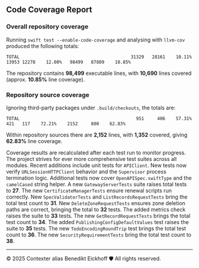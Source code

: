 ## Code Coverage Report

### Overall repository coverage

Running `swift test --enable-code-coverage` and analysing with `llvm-cov` produced the following totals:

```
TOTAL                                          31329   28161    10.11%   13953 12278    12.00%   98499   87809    10.85%
```

The repository contains **98,499** executable lines, with **10,690** lines covered (approx. **10.85%** line coverage).

### Repository source coverage

Ignoring third-party packages under `.build/checkouts`, the totals are:

```
TOTAL                                            951     406    57.31%     421   117    72.21%    2152     800    62.83%
```

Within repository sources there are **2,152** lines, with **1,352** covered, giving **62.83%** line coverage.

Coverage results are recalculated after each test run to monitor progress. The project strives for ever more comprehensive test suites across all modules. Recent additions include unit tests for ``APIClient``. New tests now verify ``URLSessionHTTPClient`` behavior and the ``Supervisor`` process termination logic.
Additional tests now cover ``OpenAPISpec.swiftType`` and the ``camelCased`` string helper. A new ``GatewayServerTests`` suite raises total tests to **27**.
The new ``CertificateManagerTests`` ensure renewal scripts run correctly.
New ``SpecValidatorTests`` and ``ListRecordsRequestTests`` bring the total test count to **31**.
New ``DeleteZoneRequestTests`` ensures zone deletion paths are correct, bringing the total to **32** tests.
The added metrics check raises the suite to **33** tests.
The new ``GetRecordRequestTests`` brings the total test count to **34**.
The added ``PublishingConfigDefaultValues`` test raises the suite to **35** tests.
The new ``TodoEncodingRoundTrip`` test brings the total test count to **36**.
The new ``SecurityRequirementTests`` bring the total test count to **38**.

---
© 2025 Contexter alias Benedikt Eickhoff 🛡️ All rights reserved.
